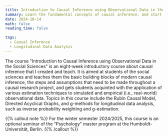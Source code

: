 ```yaml
---
title: Introduction to Causal Inference using Observational Data in the Social Sciences
summary: Learn the fundamental concepts of causal inference, and start applying causal inference techniques. 
date: 2024-10-14
math: false
reading_time: false

tags:
  - Causal Inference
  - Longitudinal Data Analysis
---
```


The course "Introduction to Causal Inference using Observational Data in the Social Sciences" is an eight-week introductory course about causal inference that I created and teach. It is aimed at students of the social sciences and teaches them the basic building blocks of modern causal inference, the steps and assumptions that need to be made throughout a causal research project, and gets students acquinted with the application of various estimation techniques to simulated and empirical (i.e., real-world) observational data. Topics in this course include the Rubin Causal Model, Directed Acyclical Graphs, and g-methods for longitudinal data analysis, such as inverse probability weighting and g-estimation. 

{{% callout note %}}
For the winter semester 2024/2025, this course is an optional seminar of the “Psychology” master program at the Humboldt-Universität, Berlin. 
{{% /callout %}}